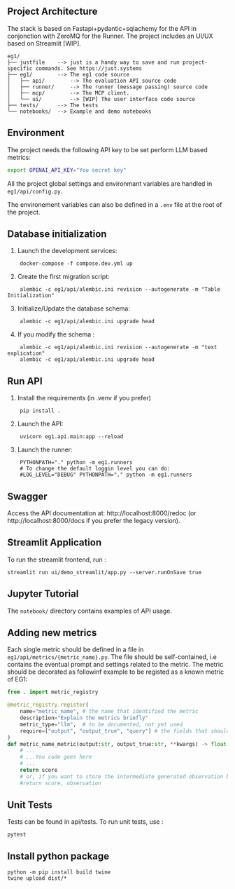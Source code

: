 ## Project Architecture

The stack is based on Fastapi+pydantic+sqlachemy for the API in conjonction with ZeroMQ for the Runner.
The project includes an UI/UX based on Streamlit [WIP].


```
eg1/
├── justfile    --> just is a handy way to save and run project-specific commands. See https://just.systems
├── eg1/        --> The eg1 code source
│   ├── api/        --> The evaluation API source code
│   ├── runner/     --> The runner (message passing) source code
│   ├── mcp/        --> The MCP client.
│   └── ui/         --> [WIP] The user interface code source
├── tests/      --> The tests
└── notebooks/  --> Example and demo notebooks
```

## Environment

The project needs the following API key to be set perform LLM based metrics: 

```bash
export OPENAI_API_KEY="You secret key"
```

All the project global settings and environmant variables are handled in `eg1/api/config.py`.

The environement variables can also be defined in a `.env` file at the root of the project.


## Database initialization 

1. Launch the development services:
```
    docker-compose -f compose.dev.yml up
```

2. Create the first migration script:
```
    alembic -c eg1/api/alembic.ini revision --autogenerate -m "Table Initialization"
```

3. Initialize/Update the database schema:
```
    alembic -c eg1/api/alembic.ini upgrade head
```
4. If you modify the schema :
```
    alembic -c eg1/api/alembic.ini revision --autogenerate -m "text explication"
    alembic -c eg1/api/alembic.ini upgrade head  
```

## Run API

1. Install the requirements (in .venv if you prefer)
```
    pip install .
```
2. Launch the API:
```
    uvicorn eg1.api.main:app --reload
```
3. Launch the runner:
```
    PYTHONPATH="." python -m eg1.runners
    # To change the default loggin level you can do:
    #LOG_LEVEL="DEBUG" PYTHONPATH="." python -m eg1.runners
```

## Swagger

Access the API documentation at: http://localhost:8000/redoc (or http://localhost:8000/docs if you prefer the legacy version).


## Streamlit Application

To run the streamlit frontend, run : 

    streamlit run ui/demo_streamlit/app.py --server.runOnSave true


## Jupyter Tutorial

The `notebook/` directory contains examples of API usage.


## Adding new metrics

Each single metric should be defined in a file in `eg1/api/metrics/{metric_name}.py`.
The file should be self-contained, i.e contains the eventual prompt and settings related to the metric.
The metric should be decorated as followinf example to be registed as a known metric of EG1: 


```python
from . import metric_registry

@metric_registry.register(
    name="metric_name", # the name that identified the metric
    description="Explain the metrics briefly"
    metric_type="llm",  # to be documented, not yet used
    require=["output", "output_true", "query"] # the fields that should be present in the dataset related to experiment under evaluation
)
def metric_name_metric(output:str, output_true:str, **kwargs) -> float:
    # ...
    # ...You code goes here
    # ...
    return score
    # or, if you want to store the intermediate generated observation by the metric (like a judge answer typically)
    #return score, observation
```


## Unit Tests

Tests can be found in api/tests.
To run unit tests, use : 

    pytest


## Install python package

    python -m pip install build twine
    twine upload dist/*

